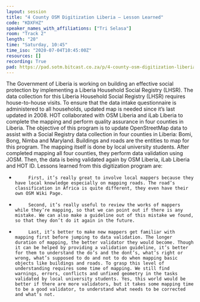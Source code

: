 ```yaml
---
layout: session
title: "4 County OSM Digitization Liberia – Lesson Learned"
code: "KDXFHZ"
speaker_names_with_affiliations: ["Tri Selasa"]
room: "Track 2"
length: "20"
time: "Saturday, 10:45"
time_iso: "2020-07-04T10:45:00Z"
resources: []
recording: True
pad: https://pad.sotm.bitcast.co.za/p/4-county-osm-digitization-liberia--lesson-learned
---
```

The Government of Liberia is working on building an effective social protection by implementing a Liberia Household Social Registry (LHSR). The data collection for this Liberia Household Social Registry (LHSR) requires house-to-house visits. To ensure that the data intake questionnaire is administered to all households, updated map is needed since it’s last updated in 2008.
HOT collaborated with OSM Liberia and iLab Liberia to complete the mapping and perform quality assurance in four counties in Liberia. The objective of this program is to update OpenStreetMap data to assist with a Social Registry data collection in four counties in Liberia: Bomi, Bong, Nimba and Maryland. Buildings and roads are the entities to map for this program.
The mapping itself is done by local university students. After completed mapping all four counties, they perform data validation using JOSM. Then, the data is being validated again by OSM Liberia, iLab Liberia and HOT ID. Lessons learned from this digitization program are:
-          First, it’s really great to involve local mappers because they have local knowledge especially on mapping roads. The road’s classification in Africa is quite different, they even have their own OSM Wiki Page.
-          Second, it’s really useful to review the works of mappers while they’re mapping, so that we can point out if there is any mistake. We can also make a guideline out of this mistake we found, so that they don’t do it again in the future.
-          Last, it’s better to make new mappers get familiar with mapping first before jumping to data validation. The longer duration of mapping, the better validator they would become. Though it can be helped by providing a validation guideline, it’s better for them to understand the do’s and the dont’s, what’s right or wrong, what’s supposed to do and not to do when mapping basic objects like buildings and roads. To grasp this level of understanding requires some time of mapping. We still find warnings, errors, conflicts and unfixed geometry in the tasks validated by local university students. Yes, this world would be better if there are more validators, but it takes some mapping time to be a good validator, to understand what needs to be corrected and what’s not.
